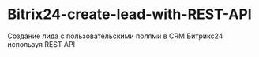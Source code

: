 # Bitrix24-create-lead-with-REST-API
Создание лида с пользовательскими полями в CRM Битрикс24 используя REST API
